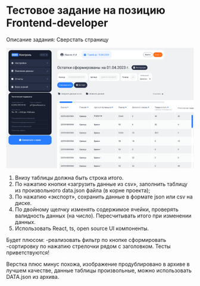 # Тестовое задание на позицию Frontend-developer

Описание задания:
Сверстать страницу

![Макет страницы](/tz/ТЗ.png)

1. Внизу таблицы должна быть строка итого.
2. По нажатию кнопки «загрузить данные из csv», заполнить таблицу из произвольного data.json файла (в корне проекта);
3. По нажатию «экспорт», сохранить данные в формате json или csv на диске.
4. По двойному щелчку изменять содержимое ячейки, проверять валидность данных (на число). Пересчитывать итого при изменении данных.
5. Использовать React, ts, open source  UI компоненты.

Будет плюсом: -реализовать фильтр по кнопке сформировать -сортировку по нажатию стрелочки рядом с заголовком.
Тесты приветствуются!

Верстка плюс минус похожа, изображение продублировано в архиве в лучшем качестве, данные таблицы произвольные, можно использовать DATA.json из архива.
